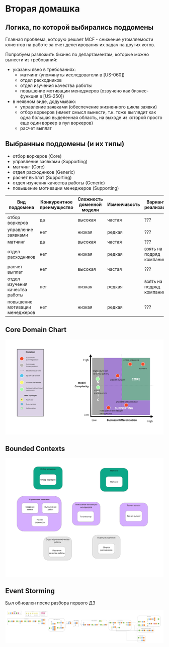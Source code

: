# Вторая домашка

## Логика, по которой выбирались поддомены

Главная проблема, которую решает MCF - снижение утомляемости клиентов на работе за счет делегирования их задач на других котов.

Попробуем разложить бизнес по департаментам, которые можно вынести из требований:
- указаны явно в требованиях:
  - матчинг (упомянуты исследователи в \[US-060\])
  - отдел расходников
  - отдел изучения качества работы
  - повышение мотивации менеджеров (озвучено как бизнес-функция в \[US-250\])
- в неявном виде, додумываю:
  - управление заявками (обеспечение жизненного цикла заявки)
  - отбор воркеров (имеет смысл вынести, т.к. тоже выглядит как одна большая выделенная область, на выходе из которой просто еще один воркер в пул воркеров)
  - расчет выплат


## Выбранные поддомены (и их типы)

- отбор воркеров (Core)
- управление заявками (Supporting)
- матчинг (Core)
- отдел расходников (Generic)
- расчет выплат (Supporting)
- отдел изучения качества работы (Generic)
- повышение мотивации менеджеров (Supporting)

|Вид поддомена|Конкурентное преимущество|Сложность доменной модели|Изменчивость|Варианты реализации|Интерес проблемы|Предполагаемый вид поддомена|
|---|---|---|---|---|---|---|
|отбор воркеров|да|высокая|частая|???|высокий|Core|
|управление заявками|нет|низкая|редкая|???|низкий|Supporting|
|матчинг|да|высокая|частая|???|высокий|Core|
|отдел расходников|нет|низкая|редкая|взять на подряд компанию|низкий|Generic|
|расчет выплат|нет|высокая|частая|???|низкий|Supporting|
|отдел изучения качества работы|нет|низкая|редкая|взять на подряд компанию|низкий|Generic|
|повышение мотивации менеджеров|нет|низкая|редкая|???|низкий|Supporting|

## Core Domain Chart

![Core Domain Chart](Core%20Domain%20Chart.jpg)

## Bounded Contexts

![Bounded Contexts](Bounded%20Contexts.jpg)

## Event Storming

Был обновлен после разбора первого ДЗ

![Event Storming](Event%20Storming.jpg)
